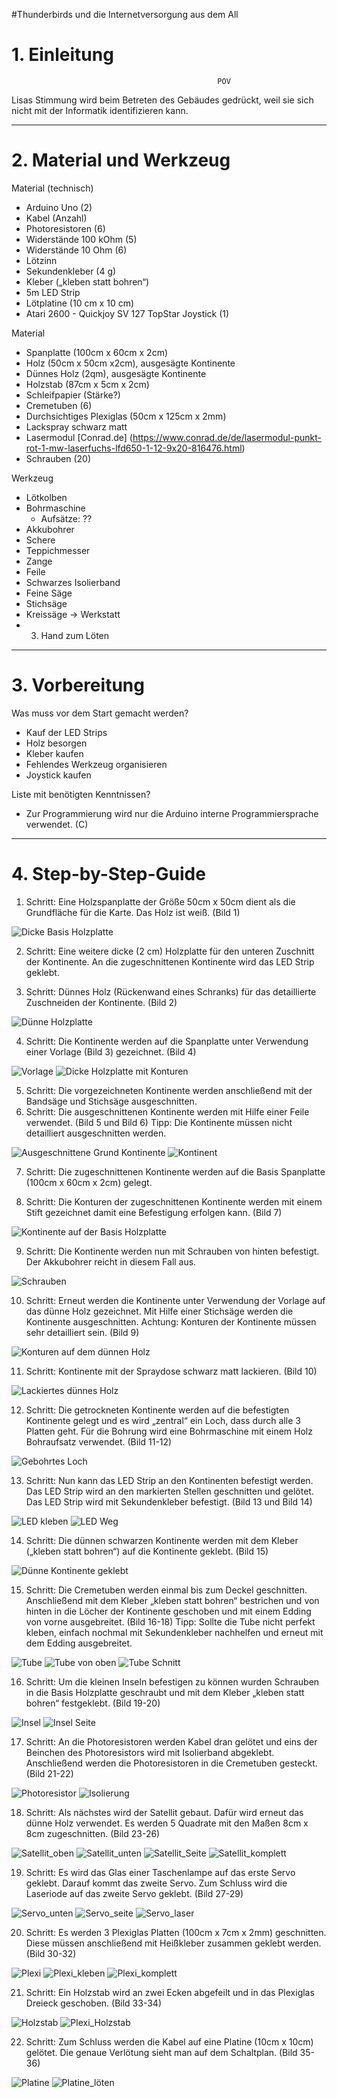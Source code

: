 #Thunderbirds und die Internetversorgung aus dem All

# 1. Einleitung
                                                  POV
 Lisas Stimmung wird beim Betreten des Gebäudes gedrückt, weil sie sich nicht mit der Informatik identifizieren kann.
 
---
 

# 2. Material und Werkzeug

Material (technisch)
* Arduino Uno (2)
* Kabel (Anzahl)
* Photoresistoren (6)
* Widerstände 100 kOhm (5)
* Widerstände 10 Ohm (6) 
* Lötzinn
* Sekundenkleber (4 g)
* Kleber („kleben statt bohren“)
* 5m LED Strip
* Lötplatine (10 cm x 10 cm)
* Atari 2600 - Quickjoy SV 127 TopStar Joystick (1)

Material
* Spanplatte (100cm x 60cm x 2cm)
* Holz (50cm x 50cm x2cm), ausgesägte Kontinente
* Dünnes Holz (2qm), ausgesägte Kontinente
* Holzstab (87cm x 5cm x 2cm)
* Schleifpapier (Stärke?)
* Cremetuben (6)
* Durchsichtiges Plexiglas (50cm x 125cm x 2mm)
* Lackspray schwarz matt
* Lasermodul [Conrad.de] (https://www.conrad.de/de/lasermodul-punkt-rot-1-mw-laserfuchs-lfd650-1-12-9x20-816476.html)
* Schrauben (20)

Werkzeug
* Lötkolben
* Bohrmaschine
   * Aufsätze: ??
* Akkubohrer 
* Schere
* Teppichmesser
* Zange
* Feile
* Schwarzes Isolierband
* Feine Säge
* Stichsäge 
* Kreissäge -> Werkstatt
* 3. Hand zum Löten

---

# 3. Vorbereitung
Was muss vor dem Start gemacht werden?
* Kauf der LED Strips
* Holz besorgen
* Kleber kaufen
* Fehlendes Werkzeug organisieren
* Joystick kaufen

Liste mit benötigten Kenntnissen?
* Zur Programmierung wird nur die Arduino interne Programmiersprache verwendet. (C) 

---

# 4. Step-by-Step-Guide

1. Schritt: 
Eine Holzspanplatte der Größe 50cm x 50cm dient als die Grundfläche für die Karte. Das Holz ist weiß. (Bild 1)

![Dicke Basis Holzplatte](/pictures/Bild_1.png)

2. Schritt: 
Eine weitere dicke (2 cm) Holzplatte für den unteren Zuschnitt der Kontinente. An die zugeschnittenen Kontinente wird das LED Strip geklebt.

3. Schritt: 
Dünnes Holz (Rückenwand eines Schranks) für das detaillierte Zuschneiden der Kontinente. (Bild 2)

![Dünne Holzplatte](/pictures/Bild_2.png)

4. Schritt:
Die Kontinente werden auf die Spanplatte unter Verwendung einer Vorlage (Bild 3) gezeichnet. (Bild 4)

![Vorlage](/pictures/Bild_3.png)
![Dicke Holzplatte mit Konturen](/pictures/Bild_4.png)

5. Schritt:
Die vorgezeichneten Kontinente werden anschließend mit der Bandsäge und Stichsäge ausgeschnitten.
6. Schritt:
Die ausgeschnittenen Kontinente werden mit Hilfe einer Feile verwendet. (Bild 5 und Bild 6)
Tipp: Die Kontinente müssen nicht detailliert ausgeschnitten werden. 

![Ausgeschnittene Grund Kontinente](/pictures/Bild_5.png)
![Kontinent](/pictures/Bild_6.png)

7. Schritt:
Die zugeschnittenen Kontinente werden auf die Basis Spanplatte (100cm x 60cm x 2cm) gelegt. 

8. Schritt:
Die Konturen der zugeschnittenen Kontinente werden mit einem Stift gezeichnet damit eine Befestigung erfolgen kann. (Bild 7)

![Kontinente auf der Basis Holzplatte](/pictures/Bild_7.png)

9. Schritt:
Die Kontinente werden nun mit Schrauben von hinten befestigt. Der Akkubohrer reicht in diesem Fall aus.

![Schrauben](/pictures/Bild_8.png)

10. Schritt:
Erneut werden die Kontinente unter Verwendung der Vorlage auf das dünne Holz gezeichnet. Mit Hilfe einer Stichsäge werden die Kontinente ausgeschnitten.
Achtung: Konturen der Kontinente müssen sehr detailliert sein. (Bild 9)

![Konturen auf dem dünnen Holz](/pictures/Bild_9.png)

11. Schritt:
Kontinente mit der Spraydose schwarz matt lackieren. (Bild 10)

![Lackiertes dünnes Holz](/pictures/Bild_10.png)

12. Schritt:
Die getrockneten Kontinente werden auf die befestigten Kontinente gelegt und es wird „zentral“ ein Loch, dass durch alle 3 Platten geht. Für die Bohrung wird eine Bohrmaschine mit einem Holz Bohraufsatz verwendet. (Bild 11-12)

![Gebohrtes Loch](/pictures/Bild_12.png)

13. Schritt:
Nun kann das LED Strip an den Kontinenten befestigt werden. Das LED Strip wird an den markierten Stellen geschnitten und gelötet. Das LED Strip wird mit Sekundenkleber befestigt. (Bild 13 und Bild 14)

![LED kleben](/pictures/Bild_13.png)
![LED Weg](/pictures/Bild_14.png)

14. Schritt:
Die dünnen schwarzen Kontinente werden mit dem Kleber („kleben statt bohren“) auf die Kontinente geklebt. (Bild 15)

![Dünne Kontinente geklebt](/pictures/Bild_15.png)

15. Schritt:
Die Cremetuben werden einmal bis zum Deckel geschnitten. Anschließend mit dem Kleber „kleben statt bohren“ bestrichen und von hinten in die Löcher der Kontinente geschoben und mit einem Edding von vorne ausgebreitet. (Bild 16-18)
Tipp: Sollte die Tube nicht perfekt kleben, einfach nochmal mit Sekundenkleber nachhelfen und erneut mit dem Edding ausgebreitet.

![Tube](/pictures/Bild_16.png)
![Tube von oben](/pictures/Bild_17.png)
![Tube Schnitt](/pictures/Bild_18.png)

16. Schritt:
Um die kleinen Inseln befestigen zu können wurden Schrauben in die Basis Holzplatte geschraubt und mit dem Kleber „kleben statt bohren“ festgeklebt. (Bild 19-20)

![Insel](/pictures/Bild_19.png)
![Insel Seite](pictures/Bild_20.png)

17. Schritt:
An die Photoresistoren werden Kabel dran gelötet und eins der Beinchen des Photoresistors wird mit Isolierband abgeklebt. Anschließend werden die Photoresistoren in die Cremetuben gesteckt. (Bild 21-22)

![Photoresistor](/pictures/Bild_21.png)
![Isolierung](/pictures/Bild_22.png)

18. Schritt:
Als nächstes wird der Satellit gebaut. Dafür wird erneut das dünne Holz verwendet. Es werden 5 Quadrate mit den Maßen 8cm x 8cm zugeschnitten. (Bild 23-26)

![Satellit_oben](/pictures/Bild_23.png)
![Satellit_unten](/pictures/Bild_24.png)
![Satellit_Seite](/pictures/Bild_25.png)
![Satellit_komplett](/pictures/Bild_26.png)

19. Schritt:
Es wird das Glas einer Taschenlampe auf das erste Servo geklebt. Darauf kommt das zweite Servo. Zum Schluss wird die Laseriode auf das zweite Servo geklebt. (Bild 27-29)

![Servo_unten](/pictures/Bild_27.png)
![Servo_seite](/pictures/Bild_28.png)
![Servo_laser](/pictures/Bild_29.png)

20. Schritt:
Es werden 3 Plexiglas Platten (100cm x 7cm x 2mm) geschnitten. Diese müssen anschließend mit Heißkleber zusammen geklebt werden. (Bild 30-32)

![Plexi](/pictures/Bild_30.png)
![Plexi_kleben](/pictures/Bild_31.png)
![Plexi_komplett](/pictures/Bild_32.png)

21. Schritt:
Ein Holzstab wird an zwei Ecken abgefeilt und in das Plexiglas Dreieck geschoben. (Bild 33-34)

![Holzstab](/pictures/Bild_32.png)
![Plexi_Holzstab](/pictures/Bild_33.png)

22. Schritt:
Zum Schluss werden die Kabel auf eine Platine (10cm x 10cm) gelötet.
Die genaue Verlötung sieht man auf dem Schaltplan. (Bild 35-36)

![Platine](/pictures/Bild_34.png)
![Platine_löten](/pictures/Bild_35.png)













